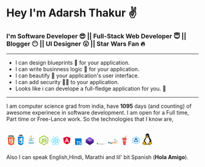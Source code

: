 
# Hey I'm **Adarsh Thakur** :v:
### I'm  Software Developer :sunglasses: || Full-Stack Web Developer :innocent: || Blogger :no_mouth: || UI Designer :open_mouth: || Star Wars Fan :fire:
---
 - I can design blueprints :scroll: for your application.
 - I can write businness logic :office: for your application.
 - I can beautify  :nail_care:  your application's user interface.
 - I can add security  :guardsman: to your application.
 - Looks like i can develope a full-fledge application for you.  :raised_hands:
---
I am computer science grad from india, have **1095** days (and counting) of awesome experinece in software development. I am open for a Full time, Part time or Free-Lance work.
So the  technologies that I know are,

<img src="./html.png" width="5%"> <img src="./css.png" width="3%"> <img src="./java.png" width="6%"> <img src="./node.png" width="5%"> <img src="./react.png" width="5%"> <img src="./angular.png" width="5%"> <img src="./ts.png" width="5%"> <img src="./bs.png" width="5%"> <img src="./mongo.png" width="5%"> <img src="./mysql.png" width="5%"> <img src="./gulp.png" width="5%"> <img src="./webpack.png" width="5%"> <img src="./linux.png" width="5%">
---
Also I can speak English,Hindi, Marathi and lil' bit Spanish (**Hola Amigo**).
